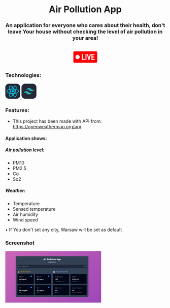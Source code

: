 <div align="center" >
<h1>
 Air Pollution App
</h1> 
</div>

<div align="center">
<h3>
 An application for everyone who cares about their health, don't leave Your house without checking the level of air pollution in your area!
</h3>
 
</div>


## <div align="center" ><a href="https://filipw98.github.io/AirPollutionApp/" target="_blank" rel="noreferrer"> <img src="https://github.com/FilipW98/AirPollutionApp/blob/master/src/assets/img/live-icon.png" alt="live icon" width="80" height="40"/> </a>  </div>



### Technologies: 

 
 <a href="https://react.dev/" target="_blank" rel="noreferrer"> <img src="https://github.com/tandpfun/skill-icons/blob/main/icons/React-Dark.svg" alt="React icon" width="47" height="47"/> </a><a href="https://tailwindcss.com/" target="_blank" rel="noreferrer"> <img src="https://github.com/tandpfun/skill-icons/blob/main/icons/TailwindCSS-Dark.svg" alt="Tailwind icon" width="47" height="47"/> </a> 


 ### Features:
 - This project has been made with API from: https://openweathermap.org/api
 #### Application shows:
  ##### Air pollution level:
- PM10
- PM2.5
- Co
- So2

##### Weather:
- Temperature
- Sensed temperature
- Air humidity
- Wind speed

• If You don't set any city, Warsaw will be set as default

### Screenshot 
 <img src="https://github.com/FilipW98/AirPollutionApp/blob/master/src/assets/screenshots/app_ui.png" alt="html5"  style="width:60%"/>

